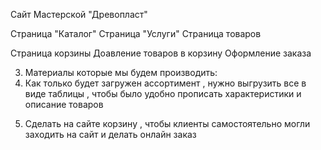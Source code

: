Сайт Мастерской "Древопласт"

<!-- Страница изделий на заказ -->
Страница "Каталог"
Страница "Услуги"
Страница товаров
<!-- Страница услуг - Резка ЧПУ по дереву -->
<!-- Страница услуг - Резка ЧПУ по пластику -->
<!-- Страница услуг - Гравировка -->
Страница корзины
Доавление товаров в корзину
Оформление заказа

<!-- 1. Карусель из фото сделать в самом верху ( фото брать из номенклатуры что мы продаем )   -->
<!-- 2. Переделать название мастерской и так же отредактировать текст "о нас"  -->

3. Материалы которые мы будем производить:
   <!-- Тумбы лофт  -->
   <!-- столы лофт  -->
   <!-- разделочные доски ( торцевые и обычные )   -->
   <!-- табуретки лофт  -->
   <!-- табуретки деревянные  -->
   <!-- Столы с Эпоксидной смолой  -->
   <!-- Столы деревянные ( обеденные )  -->
   <!-- Журнальные столы  -->
   <!-- стулья Деревянные  -->
   <!-- Коробки для упаковки   -->
   <!-- 4. Услуги компании
   Резка ЧПУ по дереву
   Резка чпу по пластику ( сделать страницу и там прописать виды пластика , что их тоже можно заказать)
   Гравировка по дереву и оргстеклу
   Нанесение на изделиях логотипов и слов клиента  -->
   <!-- 5. Контакты
   адрес : МО , г.Истра , д.Черная , улица Солнечная , дом 11
   часы работы :  по будням с 9:00 до 18:00
   тел: 8 963 719 44 06
   email: val.zelinskaya@gmail.com   -->
   <!-- 6. Раздел для ресторанов и кафе  -->
   <!-- Разделочные доски ( торцевые , обычные и большие )   -->
   <!-- Подносы ( большие и малые )   -->
   <!-- Салфетницы  -->
   <!-- подставка под столовые приборы  -->
   <!-- Блюда для подачи  -->
   <!-- Рейки на фасады стен  -->
   <!-- Ящики под бутылки  -->
   <!-- Подставки под горячее   -->
   <!-- Инвентарь столовый ( ложки , мешалки и т.д )  -->
4. Как только будет загружен ассортимент , нужно выгрузить все в виде таблицы , чтобы было удобно прописать характеристики и описание товаров
<!-- 8. на первой странице нужно прописать номер телефона в правом верхнем углу  -->
5. Сделать на сайте корзину , чтобы клиенты самостоятельно могли заходить на сайт и делать онлайн заказ
